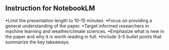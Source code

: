 ## Instruction for NotebookLM

•Limit the presentation length to 10–15 minutes.
•Focus on providing a general understanding of the paper.
•Target informed researchers in machine learning and weather/climate sciences.
•Emphasize what is new in the paper and why it is worth reading in full.
•Include 3–5 bullet points that summarize the key takeaways.
